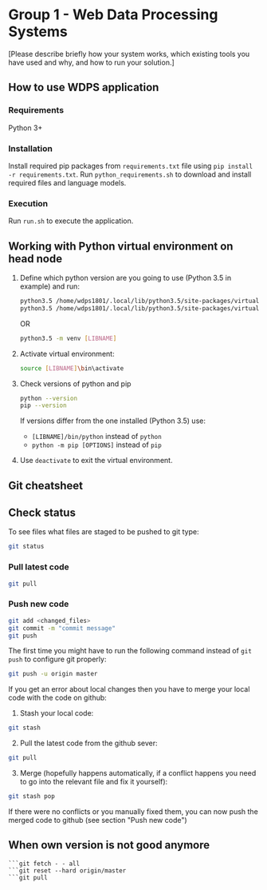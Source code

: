 # Group 1 - Web Data Processing Systems
[Please describe briefly how your system works, which existing tools you have used and why, and how to run your solution.]

## How to use WDPS application

### Requirements

Python 3+

### Installation

Install required pip packages from ```requirements.txt``` file using ```pip install -r requirements.txt```.
Run ```python_requirements.sh``` to download and install required files and language models.

### Execution

Run ```run.sh``` to execute the application.



## Working with Python virtual environment on head node

1. Define which python version are you going to use (Python 3.5 in example) and run:

   ```bash
   python3.5 /home/wdps1801/.local/lib/python3.5/site-packages/virtualenv.py [LIBNAME]
   python3.5 /home/wdps1801/.local/lib/python3.5/site-packages/virtualenv.py --relocatable [LIBNAME]
   ```

   OR

   ```bash
   python3.5 -m venv [LIBNAME]
   ```

2. Activate virtual environment:

   ```bash
   source [LIBNAME]\bin\activate
   ```

3. Check versions of python and pip 
   ```bash
   python --version
   pip --version
   ```
   If versions differ from the one installed (Python 3.5) use:

   - ```[LIBNAME]/bin/python``` instead of ```python```
   - ```python -m pip [OPTIONS]``` instead of ```pip```
4. Use ```deactivate``` to exit the virtual environment.



## Git cheatsheet

## Check status
To see files what files are staged to be pushed to git type:

```bash
git status
```


### Pull latest code
```bash
git pull
```


### Push new code
```bash
git add <changed_files>
git commit -m "commit message"
git push
```

The first time you might have to run the following command instead of `git push` to configure git properly:
```bash
git push -u origin master
```


If you get an error about local changes then you have to merge your local code with the code on github:

1. Stash your local code:
```bash
git stash
```
2. Pull the latest code from the github sever:
```bash
git pull
```
3. Merge (hopefully happens automatically, if a conflict happens you need to go into the relevant file and fix it yourself):
```bash
git stash pop
```

If there were no conflicts or you manually fixed them, you can now push the merged code to github (see section "Push new code")

## When own version is not good anymore 
```git pull 
​```git fetch - - all
​```git reset --hard origin/master
​```git pull  

```